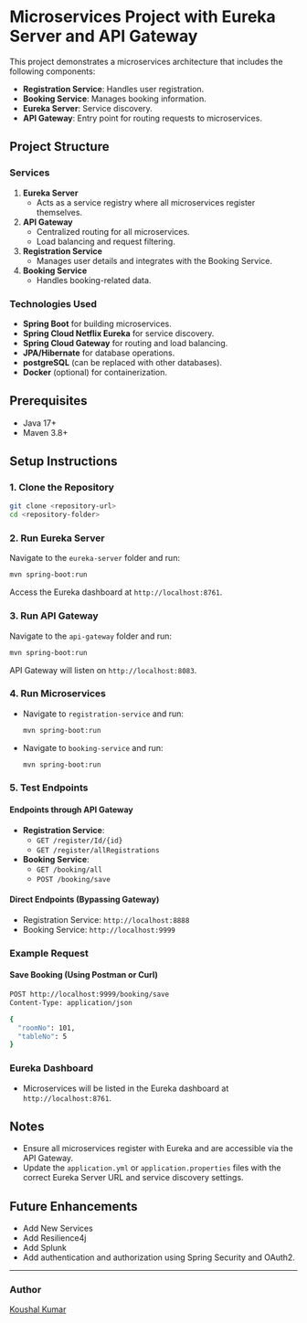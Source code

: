 # Microservices Project with Eureka Server and API Gateway

This project demonstrates a microservices architecture that includes the following components:
- **Registration Service**: Handles user registration.
- **Booking Service**: Manages booking information.
- **Eureka Server**: Service discovery.
- **API Gateway**: Entry point for routing requests to microservices.

## Project Structure

### Services
1. **Eureka Server**
   - Acts as a service registry where all microservices register themselves.
2. **API Gateway**
   - Centralized routing for all microservices.
   - Load balancing and request filtering.
3. **Registration Service**
   - Manages user details and integrates with the Booking Service.
4. **Booking Service**
   - Handles booking-related data.

### Technologies Used
- **Spring Boot** for building microservices.
- **Spring Cloud Netflix Eureka** for service discovery.
- **Spring Cloud Gateway** for routing and load balancing.
- **JPA/Hibernate** for database operations.
- **postgreSQL** (can be replaced with other databases).
- **Docker** (optional) for containerization.

## Prerequisites

- Java 17+
- Maven 3.8+

## Setup Instructions

### 1. Clone the Repository
```bash
git clone <repository-url>
cd <repository-folder>
```

### 2. Run Eureka Server
Navigate to the `eureka-server` folder and run:
```bash
mvn spring-boot:run
```
Access the Eureka dashboard at `http://localhost:8761`.

### 3. Run API Gateway
Navigate to the `api-gateway` folder and run:
```bash
mvn spring-boot:run
```
API Gateway will listen on `http://localhost:8083`.

### 4. Run Microservices
- Navigate to `registration-service` and run:
  ```bash
  mvn spring-boot:run
  ```
- Navigate to `booking-service` and run:
  ```bash
  mvn spring-boot:run
  ```

### 5. Test Endpoints

#### Endpoints through API Gateway
- **Registration Service**:
  - `GET /register/Id/{id}`
  - `GET /register/allRegistrations`
- **Booking Service**:
  - `GET /booking/all`
  - `POST /booking/save`

#### Direct Endpoints (Bypassing Gateway)
- Registration Service: `http://localhost:8888`
- Booking Service: `http://localhost:9999`

### Example Request

#### Save Booking (Using Postman or Curl)
```bash
POST http://localhost:9999/booking/save
Content-Type: application/json

{
  "roomNo": 101,
  "tableNo": 5
}
```

### Eureka Dashboard
- Microservices will be listed in the Eureka dashboard at `http://localhost:8761`.


## Notes
- Ensure all microservices register with Eureka and are accessible via the API Gateway.
- Update the `application.yml` or `application.properties` files with the correct Eureka Server URL and service discovery settings.

## Future Enhancements
- Add New Services
- Add Resilience4j
- Add Splunk
- Add authentication and authorization using Spring Security and OAuth2.

---

### Author
[Koushal Kumar](https://github.com/koushalkumar22)

